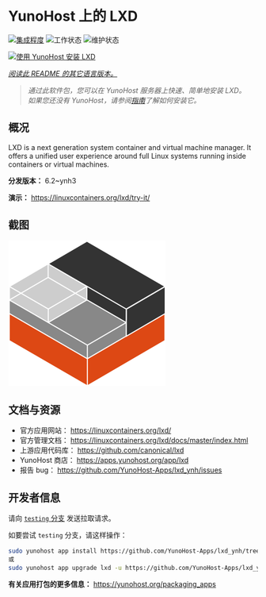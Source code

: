 <!--
注意：此 README 由 <https://github.com/YunoHost/apps/tree/master/tools/readme_generator> 自动生成
请勿手动编辑。
-->

# YunoHost 上的 LXD

[![集成程度](https://apps.yunohost.org/badge/integration/lxd)](https://ci-apps.yunohost.org/ci/apps/lxd/)
![工作状态](https://apps.yunohost.org/badge/state/lxd)
![维护状态](https://apps.yunohost.org/badge/maintained/lxd)

[![使用 YunoHost 安装 LXD](https://install-app.yunohost.org/install-with-yunohost.svg)](https://install-app.yunohost.org/?app=lxd)

*[阅读此 README 的其它语言版本。](./ALL_README.md)*

> *通过此软件包，您可以在 YunoHost 服务器上快速、简单地安装 LXD。*  
> *如果您还没有 YunoHost，请参阅[指南](https://yunohost.org/install)了解如何安装它。*

## 概况

LXD is a next generation system container and virtual machine manager. It offers a unified user experience around full Linux systems running inside containers or virtual machines.

**分发版本：** 6.2~ynh3

**演示：** <https://linuxcontainers.org/lxd/try-it/>

## 截图

![LXD 的截图](./doc/screenshots/LXD-logo.png)

## 文档与资源

- 官方应用网站： <https://linuxcontainers.org/lxd/>
- 官方管理文档： <https://linuxcontainers.org/lxd/docs/master/index.html>
- 上游应用代码库： <https://github.com/canonical/lxd>
- YunoHost 商店： <https://apps.yunohost.org/app/lxd>
- 报告 bug： <https://github.com/YunoHost-Apps/lxd_ynh/issues>

## 开发者信息

请向 [`testing` 分支](https://github.com/YunoHost-Apps/lxd_ynh/tree/testing) 发送拉取请求。

如要尝试 `testing` 分支，请这样操作：

```bash
sudo yunohost app install https://github.com/YunoHost-Apps/lxd_ynh/tree/testing --debug
或
sudo yunohost app upgrade lxd -u https://github.com/YunoHost-Apps/lxd_ynh/tree/testing --debug
```

**有关应用打包的更多信息：** <https://yunohost.org/packaging_apps>
